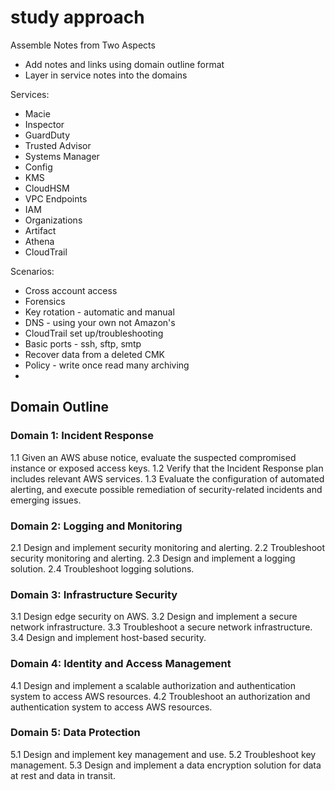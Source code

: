 # study approach

Assemble Notes from Two Aspects

* Add notes and links using domain outline format
* Layer in service notes into the domains

Services:

* Macie
* Inspector
* GuardDuty
* Trusted Advisor
* Systems Manager
* Config
* KMS
* CloudHSM
* VPC Endpoints
* IAM
* Organizations
* Artifact
* Athena
* CloudTrail

Scenarios:

* Cross account access
* Forensics
* Key rotation - automatic and manual
* DNS - using your own not Amazon's
* CloudTrail set up/troubleshooting
* Basic ports - ssh, sftp, smtp
* Recover data from a deleted CMK
* Policy - write once read many archiving
* 


## Domain Outline

### Domain 1: Incident Response

1.1 Given an AWS abuse notice, evaluate the suspected compromised instance or exposed access keys.
1.2 Verify that the Incident Response plan includes relevant AWS services.
1.3 Evaluate the configuration of automated alerting, and execute possible remediation of security-related
incidents and emerging issues.

### Domain 2: Logging and Monitoring

2.1 Design and implement security monitoring and alerting.
2.2 Troubleshoot security monitoring and alerting.
2.3 Design and implement a logging solution.
2.4 Troubleshoot logging solutions.

### Domain 3: Infrastructure Security

3.1 Design edge security on AWS.
3.2 Design and implement a secure network infrastructure. 
3.3 Troubleshoot a secure network infrastructure.
3.4 Design and implement host-based security.

### Domain 4: Identity and Access Management

4.1 Design and implement a scalable authorization and authentication system to access AWS resources.
4.2 Troubleshoot an authorization and authentication system to access AWS resources.

### Domain 5: Data Protection

5.1 Design and implement key management and use.
5.2 Troubleshoot key management.
5.3 Design and implement a data encryption solution for data at rest and data in transit. 